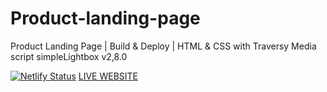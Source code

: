 # Product-landing-page
 Product Landing Page | Build & Deploy | HTML & CSS with Traversy Media
script simpleLightbox v2,8.0

[![Netlify Status](https://api.netlify.com/api/v1/badges/b96e2cf4-8a84-47a2-8a73-2ac7080d3fec/deploy-status)](https://app.netlify.com/sites/product-pagemtl/deploys)
[LIVE WEBSITE](product-pagemtl.netlify.app)
